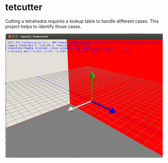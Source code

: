 tetcutter
=========

Cutting a tetrahedra requires a lookup table to handle different cases. This project helps to identify those cases.

![ScreenShot](https://raw.githubusercontent.com/GraphicsEmpire/psframework/master/data/images/framework.png)
